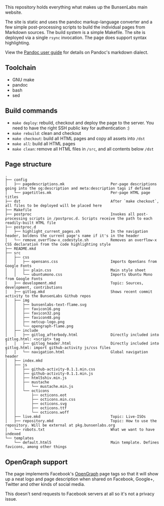 This repository holds everything what makes up the BunsenLabs main website.

The site is static and uses the pandoc markup-language converter and a few
simple post-processing scripts to build the individual pages from Markdown
sources. The build system is a simple Makefile. The site is deployed via a
single `rsync` invocation. The page does support syntax highlighting.

View the [Pandoc user guide](http://pandoc.org/README.html) for details on
Pandoc's markdown dialect.

## Toolchain

* GNU make
* pandoc
* bash
* sed

## Build commands

* `make deploy`: rebuild, checkout and deploy the page to the server. You need
  to have the right SSH public key for authentication :)
* `make rebuild`: clean and checkout
* `make checkout`: build all HTML pages and copy all assets into `/dst`
* `make all`: build all HTML pages
* `make clean`: remove all HTML files in `/src`, and all contents below `/dst`

## Page structure

```
.
├── config
│   ├── pagedescriptions.mk                     Per-page descriptions going into the og:description and meta:description tags if defined
│   └── pagetitles.mk                           Per-page HTML page titles
├── dst                                         After `make checkout`, all files to be deployed will be placed here
├── Makefile                                    
├── postproc                                    Invokes all post-processing scripts in /postproc.d. Scripts receive the path to each readily-built HTML file
├── postproc.d
│   ├── highlight_current_pages.sh              In the navigation header, boldens the current page's name if it's in the header
│   └── remove_overflow-x_codestyle.sh          Removes an overflow-x CSS declaration from the code highlighting style
├── README.mkd
├── src
│   ├── css
│   │   ├── opensans.css                        Imports OpenSans from Google Fonts
│   │   ├── plain.css                           Main style sheet
│   │   └── ubuntumono.css                      Imports Ubuntu Mono from Google Fonts
│   ├── development.mkd                         Topic: Sources, development, contributions
│   ├── gitlog.mkd                              Shows recent commit activity to the BunsenLabs Github repos
│   ├── img
│   │   ├── bunsenlabs-text-flame.svg
│   │   ├── favicon16.png
│   │   ├── favicon32.png
│   │   ├── favicon48.png
│   │   ├── netcup-logo.png
│   │   └── opengraph-flame.png
│   ├── include
│   │   ├── gitlog_afterbody.html               Directly included into gitlog.html: <script> tag
│   │   ├── gitlog_header.html                  Directly included into gitlog.html: import github-activity js/css files
│   │   └── navigation.html                     Global navigation header
│   ├── index.mkd
│   ├── js
│   │   ├── github-activity-0.1.1.min.css
│   │   ├── github-activity-0.1.1.min.js
│   │   ├── html5shiv.min.js
│   │   ├── mustache
│   │   │   └── mustache.min.js
│   │   └── octicons
│   │       ├── octicons.eot
│   │       ├── octicons.min.css
│   │       ├── octicons.svg
│   │       ├── octicons.ttf
│   │       └── octicons.woff
│   ├── live.mkd                                Topic: Live-ISOs
│   ├── repository.mkd                          Topic: How to use the repository. Will be external at pkg.bunsenlabs.org
│   └── robots.txt                              What we want to have indexed
└── templates
    └── default.html5                           Main template. Defines favicons, among other things
```

## OpenGraph support

The page implements Facebook's [OpenGraph](http://ogp.me/) page tags so that it
will show up a neat logo and page description when shared on Facebook, Google+,
Twitter and other kinds of social media.

This doesn't send requests to Facebook servers at all so it's not a privacy
issue.
